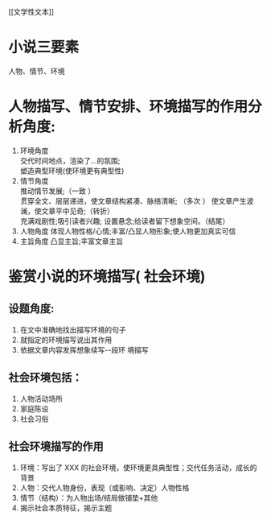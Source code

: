 [[文学性文本]]
# 小说三要素

人物、情节、环境

# 人物描写、情节安排、环境描写的作用分析角度:

1. 环境角度  
   交代时间地点，渲染了...的氛围;  
   塑造典型环境(使环境更有典型性)
2. 情节角度  
   推动情节发展;（一致 ）  
   贯穿全文、层层递进，使文章结构紧凑、脉络清晰; （多次 ）
   使文章产生波澜，使文章平中见奇;（转折）  
   充满戏剧性;吸引读者兴趣;
   设置悬念;给读者留下想象空间。（结尾）
3. 人物角度
   体现人物性格/心情;丰富/凸显人物形象;使人物更加真实可信
4. 主旨角度
   凸显主旨;丰富文章主旨

# 鉴赏小说的环境描写( 社会环境)

## 设题角度:

1. 在文中准确地找出描写环境的句子
2. 就指定的环境描写说出其作用
3. 依据文章内容发挥想象续写--段环
   境描写

## 社会环境包括：

1. 人物活动场所
2. 家庭陈设
3. 社会习俗

## 社会环境描写的作用

1. 环境：写出了 XXX 的社会环境，使环境更具典型性；交代任务活动，成长的背景
2. 人物：交代人物身份，表现（或影响、决定）人物性格
3. 情节（结构）：为人物出场/结局做铺垫+其他
4. 揭示社会本质特征，揭示主题
